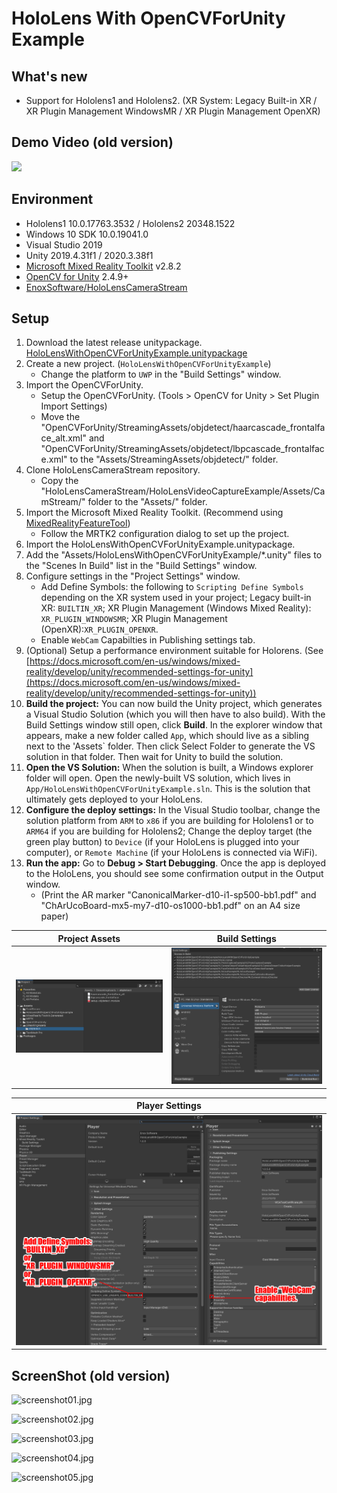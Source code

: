 # HoloLens With OpenCVForUnity Example


## What's new
* Support for Hololens1 and Hololens2. (XR System: Legacy Built-in XR / XR Plugin Management WindowsMR / XR Plugin Management OpenXR)


## Demo Video (old version)
[![](http://img.youtube.com/vi/SdzsedkTpCI/0.jpg)](https://youtu.be/SdzsedkTpCI)


## Environment
* Hololens1 10.0.17763.3532 / Hololens2 20348.1522
* Windows 10 SDK 10.0.19041.0
* Visual Studio 2019
* Unity 2019.4.31f1 / 2020.3.38f1
* [Microsoft Mixed Reality Toolkit](https://github.com/Microsoft/MixedRealityToolkit-Unity/releases) v2.8.2 
* [OpenCV for Unity](https://assetstore.unity.com/packages/tools/integration/opencv-for-unity-21088?aid=1011l4ehR) 2.4.9+ 
* [EnoxSoftware/HoloLensCameraStream](https://github.com/EnoxSoftware/HoloLensCameraStream)


## Setup
1. Download the latest release unitypackage. [HoloLensWithOpenCVForUnityExample.unitypackage](https://github.com/EnoxSoftware/HoloLensWithOpenCVForUnityExample/releases)
1. Create a new project. (`HoloLensWithOpenCVForUnityExample`)
    * Change the platform to `UWP` in the "Build Settings" window.
1. Import the OpenCVForUnity.
    * Setup the OpenCVForUnity. (Tools > OpenCV for Unity > Set Plugin Import Settings)
    * Move the "OpenCVForUnity/StreamingAssets/objdetect/haarcascade_frontalface_alt.xml" and "OpenCVForUnity/StreamingAssets/objdetect/lbpcascade_frontalface.xml" to the "Assets/StreamingAssets/objdetect/" folder.
1. Clone HoloLensCameraStream repository.
    * Copy the "HoloLensCameraStream/HoloLensVideoCaptureExample/Assets/CamStream/" folder to the "Assets/" folder.
1. Import the Microsoft Mixed Reality Toolkit. (Recommend using [MixedRealityFeatureTool](https://www.microsoft.com/en-us/download/details.aspx?id=102778))
    * Follow the MRTK2 configuration dialog to set up the project.
1. Import the HoloLensWithOpenCVForUnityExample.unitypackage.
1. Add the "Assets/HoloLensWithOpenCVForUnityExample/*.unity" files to the "Scenes In Build" list in the "Build Settings" window.
1. Configure settings in the "Project Settings" window.
    * Add Define Symbols: the following to `Scripting Define Symbols` depending on the XR system used in your project; Legacy built-in XR: `BUILTIN_XR`; XR Plugin Management (Windows Mixed Reality): `XR_PLUGIN_WINDOWSMR`; XR Plugin Management (OpenXR):`XR_PLUGIN_OPENXR`.
    * Enable `WebCam` Capabilties in Publishing settings tab.
1. (Optional) Setup a performance environment suitable for Holorens. (See [https://docs.microsoft.com/en-us/windows/mixed-reality/develop/unity/recommended-settings-for-unity](https://docs.microsoft.com/en-us/windows/mixed-reality/develop/unity/recommended-settings-for-unity))
1. **Build the project:** You can now build the Unity project, which generates a Visual Studio Solution (which you will then have to also build). With the Build Settings window still open, click **Build**. In the explorer window that appears, make a new folder called `App`, which should live as a sibling next to the 'Assets` folder. Then click Select Folder to generate the VS solution in that folder. Then wait for Unity to build the solution.
1. **Open the VS Solution:** When the solution is built, a Windows explorer folder will open. Open the newly-built VS solution, which lives in `App/HoloLensWithOpenCVForUnityExample.sln`. This is the solution that ultimately gets deployed to your HoloLens.
1. **Configure the deploy settings:** In the Visual Studio toolbar, change the solution platform from `ARM` to `x86` if you are building for Hololens1 or to `ARM64` if you are building for Hololens2; Change the deploy target (the green play button) to `Device` (if your HoloLens is plugged into your computer), or `Remote Machine` (if your HoloLens is connected via WiFi).
1. **Run the app:** Go to **Debug > Start Debugging**. Once the app is deployed to the HoloLens, you should see some confirmation output in the Output window.
    *  (Print the AR marker "CanonicalMarker-d10-i1-sp500-bb1.pdf" and "ChArUcoBoard-mx5-my7-d10-os1000-bb1.pdf" on an A4 size paper)  

|Project Assets|Build Settings|
|---|---|
|![ProjectAssets.jpg](ProjectAssets.jpg)|![BuildSettings.jpg](BuildSettings.jpg)|

|Player Settings|
|---|
|![PlayerSettings.jpg](PlayerSettings.jpg)|


## ScreenShot (old version)
![screenshot01.jpg](screenshot01.jpg) 

![screenshot02.jpg](screenshot02.jpg) 

![screenshot03.jpg](screenshot03.jpg) 

![screenshot04.jpg](screenshot04.jpg) 

![screenshot05.jpg](screenshot05.jpg) 


